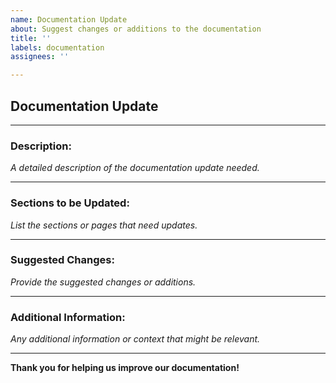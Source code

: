 ```yaml
---
name: Documentation Update
about: Suggest changes or additions to the documentation
title: ''
labels: documentation
assignees: ''

---
```


## Documentation Update

---

### **Description:**

_A detailed description of the documentation update needed._

---

### **Sections to be Updated:**

_List the sections or pages that need updates._

---

### **Suggested Changes:**

_Provide the suggested changes or additions._

---

### **Additional Information:**

_Any additional information or context that might be relevant._

---

**Thank you for helping us improve our documentation!**
